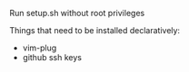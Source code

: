 Run setup.sh without root privileges

Things that need to be installed declaratively:
- vim-plug
- github ssh keys
